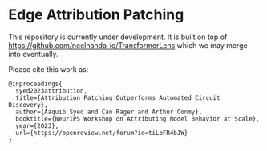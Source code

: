 # Edge Attribution Patching

This repository is currently under development. It is built on top of https://github.com/neelnanda-io/TransformerLens which we may merge into eventually. 

Please cite this work as:
```
@inproceedings{
  syed2023attribution,
  title={Attribution Patching Outperforms Automated Circuit Discovery},
  author={Aaquib Syed and Can Rager and Arthur Conmy},
  booktitle={NeurIPS Workshop on Attributing Model Behavior at Scale},
  year={2023},
  url={https://openreview.net/forum?id=tiLbFR4bJW}
}
```
